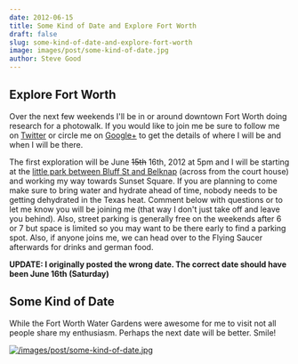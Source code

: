 ```yaml
---
date: 2012-06-15
title: Some Kind of Date and Explore Fort Worth
draft: false
slug: some-kind-of-date-and-explore-fort-worth
image: images/post/some-kind-of-date.jpg
author: Steve Good
---
```


## Explore Fort Worth

Over the next few weekends I'll be in or around downtown Fort Worth doing research for a photowalk. If you would like to join me be sure to follow me on [Twitter](http://twitter.com/stevegood "@stevegood") or circle me on [Google+](https://plus.google.com/116109245550336437500/posts "G+") to get the details of where I will be and when I will be there.

The first exploration will be June <strike>15th</strike> 16th, 2012 at 5pm and I will be starting at the [little park between Bluff St and Belknap](http://goo.gl/maps/XESy) (across from the court house) and working my way towards Sunset Square. If you are planning to come make sure to bring water and hydrate ahead of time, nobody needs to be getting dehydrated in the Texas heat. Comment below with questions or to let me know you will be joining me (that way I don't just take off and leave you behind). Also, street parking is generally free on the weekends after 6 or 7 but space is limited so you may want to be there early to find a parking spot. Also, if anyone joins me, we can head over to the Flying Saucer afterwards for drinks and german food.

**UPDATE: I originally posted the wrong date. The correct date should have been June 16th (Saturday)**

## Some Kind of Date

While the Fort Worth Water Gardens were awesome for me to visit not all people share my enthusiasm. Perhaps the next date will be better. Smile!

[![/images/post/some-kind-of-date.jpg](/images/post/some-kind-of-date.jpg)](/images/post/some-kind-of-date.jpg)
